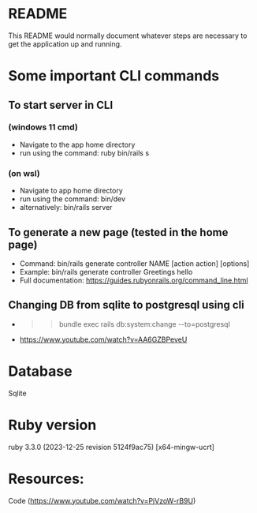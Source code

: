 # README

This README would normally document whatever steps are necessary to get the
application up and running.

# Some important CLI commands

## To start server in CLI
### (windows 11 cmd) 
  - Navigate to the app home directory
  - run using the command: ruby bin/rails s
### (on wsl)
  - Navigate to app home directory
  - run using the command: bin/dev
  - alternatively: bin/rails server

## To generate a new page (tested in the home page)
  - Command: bin/rails generate controller NAME [action action] [options]
  - Example: bin/rails generate controller Greetings hello
  - Full documentation: https://guides.rubyonrails.org/command_line.html

## Changing DB from sqlite to postgresql using cli
  - >> bundle exec rails db:system:change --to=postgresql 
  - https://www.youtube.com/watch?v=AA6GZBPeveU

# Database
Sqlite

# Ruby version
ruby 3.3.0 (2023-12-25 revision 5124f9ac75) [x64-mingw-ucrt]

# Resources:
Code (https://www.youtube.com/watch?v=PjVzoW-rB9U)
